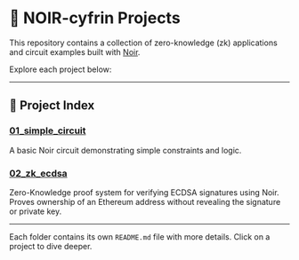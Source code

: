 # 🧠 NOIR-cyfrin Projects

This repository contains a collection of zero-knowledge (zk) applications and circuit examples built with [Noir](https://github.com/noir-lang/noir).

Explore each project below:

---
## 🔗 Project Index

### [01_simple_circuit](./01_simple_circuit)
A basic Noir circuit demonstrating simple constraints and logic.

### [02_zk_ecdsa](./02_zk_ecdsa)
Zero-Knowledge proof system for verifying ECDSA signatures using Noir.  
Proves ownership of an Ethereum address without revealing the signature or private key.

---

Each folder contains its own `README.md` file with more details. Click on a project to dive deeper.
